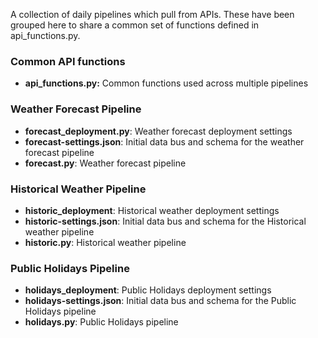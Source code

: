 A collection of daily pipelines which pull from APIs. These have been grouped here to share a common set of functions defined in api_functions.py.

### Common API functions
- **api_functions.py:** Common functions used across multiple pipelines
### Weather Forecast Pipeline
- **forecast_deployment.py**: Weather forecast deployment settings
- **forecast-settings.json**: Initial data bus and schema for the weather forecast pipeline
- **forecast.py**: Weather forecast pipeline
### Historical Weather Pipeline
- **historic_deployment**: Historical weather deployment settings
- **historic-settings.json**: Initial data bus and schema for the Historical weather pipeline
- **historic.py**: Historical weather pipeline
### Public Holidays Pipeline
- **holidays_deployment**: Public Holidays deployment settings
- **holidays-settings.json**: Initial data bus and schema for the Public Holidays pipeline
- **holidays.py**: Public Holidays pipeline
